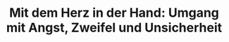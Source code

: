---
layout: SeminarLayout
title: 'Mit dem Herz in der Hand: Umgang mit Angst, Zweifel und Unsicherheit'
startDate: '21.10.2020'
endDate: '25.10.2020'
descriptionShort: 'Angst kann uns lähmen oder in Wut und Verzweiflung führen. Meditation und Buddhismus bieten viele effektive Übungen zum Umgang mit Angst.'
description: 'In großen Herausforderungen kann Angst aber auch ein starker Motor sein, um sinnvoll zu handeln. Angst kann Mut wecken, wenn wir sie anerkennen. Mut brauchen wir auch, um gegen Gier und Egoismus aufzustehen, die unsere gemeinsame Welt zerstören. Buddhistische Übungen können das eigene Gefühl von Sicherheit und Verbundenheit stärken und Angst kann sich in Furchtlosigkeit wandeln. Ein Kurs in entspanntem Schweigen, mit stillen Mediationen im Sitzen und Gehen, Rezitation, angeleiteter Meditation, Vortrag und Gruppengespräch. Einfache Körperübungen unterstützen den Prozess. Es sind keine Vorkenntnisse erforderlich.'
honorar: 'auf freiwilliger Basis (Dana)'
kursgebuehr: '80 €'
unterkunft: '160 €, Aufpreis bei Einzelzimmer'
dozentenbeschreibung: '<strong>Lily Besilly</strong> ist Meditationslehrerin und Heilpraktikerin für Psychotherapie. 1988 begegnete sie dem Buddhismus und wurde 2008 von Sylvia Wetzel zur Meditationslehrerin autorisiert. Weitere wichtige Lehrer sind u.a. Rigdzin Shikpo, Lodrö Rinpoche und Tsültrim Allione. Sie hält Vorträge und leitet Retreats zur Grünen Tara, zum Umgang mit schwierigen Gefühlen und zu Grundlagen der buddhistischen Praxis.'
website: 'Lily Besilly'
websiteUrl: 'http://www.besilly.de'
performers: 'Lily Besilly'
---